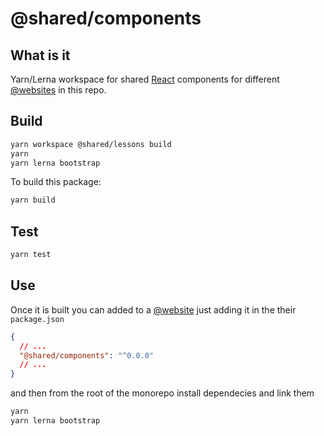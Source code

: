 # @shared/components

## What is it

Yarn/Lerna workspace for shared [React][react] components for different [@websites][@websites] in this repo.

## Build

```sh
yarn workspace @shared/lessons build
yarn
yarn lerna bootstrap
```

To build this package:

```sh
yarn build
```

## Test

```sh
yarn test
```

## Use

Once it is built you can added to a [@website][@websites] just adding it in the their `package.json`

```json
{
  // ...
  "@shared/components": "^0.0.0"
  // ...
}
```

and then from the root of the monorepo install dependecies and link them

```sh
yarn
yarn lerna bootstrap
```

[react]: https://reactjs.org/
[@websites]: ../../@websites/readme.md
